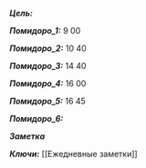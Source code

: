 
***Цель:***  

***Помидоро_1:*** 9 00

***Помидоро_2:***  10 40

***Помидоро_3:*** 14 40

***Помидоро_4:*** 16 00

***Помидоро_5:***  16 45

***Помидоро_6:*** 

***Заметка*** 


***Ключи:*** [[Ежедневные заметки]]